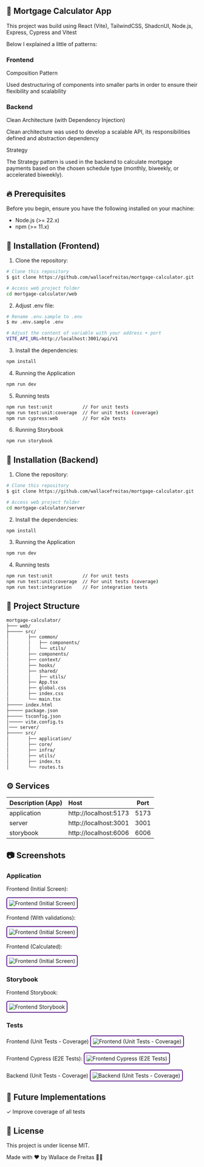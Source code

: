 ## 🚀 Mortgage Calculator App

This project was build using React (Vite), TailwindCSS, ShadcnUI, Node.js, Express, Cypress and Vitest

Below I explained a little of patterns:

### Frontend

Composition Pattern

Used destructuring of components into smaller parts in order to ensure their flexibility and scalability

### Backend

Clean Architecture (with Dependency Injection)

Clean architecture was used to develop a scalable API, its responsibilities defined and abstraction dependency

Strategy

The Strategy pattern is used in the backend to calculate mortgage payments based on the chosen schedule type (monthly, biweekly, or accelerated biweekly).

## 🔥 Prerequisites

Before you begin, ensure you have the following installed on your machine:

- Node.js (>= 22.x)
- npm (>= 11.x)

## 💾 Installation (Frontend)

1. Clone the repository:

```sh
# Clone this repository
$ git clone https://github.com/wallacefreitas/mortgage-calculator.git

# Access web project folder
cd mortgage-calculator/web
```

2. Adjust .env file:

```sh
# Rename .env.sample to .env
$ mv .env.sample .env

# Adjust the content of variable with your address + port
VITE_API_URL=http://localhost:3001/api/v1
```

3. Install the dependencies:

```sh
npm install
```

4. Running the Application

```sh
npm run dev
```

5. Running tests

```sh
npm run test:unit           // For unit tests
npm run test:unit:coverage  // For unit tests (coverage)
npm run cypress:web         // For e2e tests
```

6. Running Storybook

```sh
npm run storybook
```

## 💾 Installation (Backend)

1. Clone the repository:

```sh
# Clone this repository
$ git clone https://github.com/wallacefreitas/mortgage-calculator.git

# Access web project folder
cd mortgage-calculator/server
```

2. Install the dependencies:

```sh
npm install
```

3. Running the Application

```sh
npm run dev
```

4. Running tests

```sh
npm run test:unit           // For unit tests
npm run test:unit:coverage  // For unit tests (coverage)
npm run test:integration    // For integration tests
```

## 📂 Project Structure

```sh
mortgage-calculator/
├─── web/
├───── src/
│       ├── common/
│       │   ├── components/
│       │   └── utils/
│       ├── components/
│       ├── context/
│       ├── hooks/
│       ├── shared/
│       │   ├── utils/
│       ├── App.tsx
│       ├── global.css
│       ├── index.css
│       └── main.tsx
├───── index.html
├───── package.json
├───── tsconfig.json
│───── vite.config.ts
│─── server/
├───── src/
│       ├── application/
│       ├── core/
│       ├── infra/
│       ├── utils/
│       ├── index.ts
│       └── routes.ts
```

## ⚙️ Services

| Description (App) | Host                  | Port |
| :---------------- | :-------------------- | :--: |
| application       | http://localhost:5173 | 5173 |
| server            | http://localhost:3001 | 3001 |
| storybook         | http://localhost:6006 | 6006 |

## 📷 Screenshots

### Application

Frontend (Initial Screen):

<img src="./docs/assets/images/frontend-app-initial-screen.png" alt="Frontend (Initial Screen)" style="border: 2px solid oklch(38.1% 0.176 304.987); border-radius: 5px; padding: 5px;">

Frontend (With validations):

<img src="./docs/assets/images/frontend-app-with-validations.png" alt="Frontend (Initial Screen)" style="border: 2px solid oklch(38.1% 0.176 304.987); border-radius: 5px; padding: 5px;">

Frontend (Calculated):

<img src="./docs/assets/images/frontend-app-calculated.png" alt="Frontend (Initial Screen)" style="border: 2px solid oklch(38.1% 0.176 304.987); border-radius: 5px; padding: 5px;">

### Storybook

Frontend Storybook:

<img src="./docs/assets/images/frontend-storybook.png" alt="Frontend Storybook" style="border: 2px solid oklch(38.1% 0.176 304.987); border-radius: 5px; padding: 5px;">

### Tests

Frontend (Unit Tests - Coverage)
<img src="./docs/assets/images/frontend-unit-tests-coverage.png" alt="Frontend (Unit Tests - Coverage)" style="border: 2px solid oklch(38.1% 0.176 304.987); border-radius: 5px; padding: 5px;">

Frontend Cypress (E2E Tests):
<img src="./docs/assets/images/frontend-e2e-tests-cypress.png" alt="Frontend Cypress (E2E Tests)" style="border: 2px solid oklch(38.1% 0.176 304.987); border-radius: 5px; padding: 5px;">

Backend (Unit Tests - Coverage)
<img src="./docs/assets/images/backend-unit-tests-coverage.png" alt="Backend (Unit Tests - Coverage)" style="border: 2px solid oklch(38.1% 0.176 304.987); border-radius: 5px; padding: 5px;">

## 🔮 Future Implementations

✓ Improve coverage of all tests <br>

## 📝 License

This project is under license MIT.

Made with ♥️ by Wallace de Freitas 👋🏻
